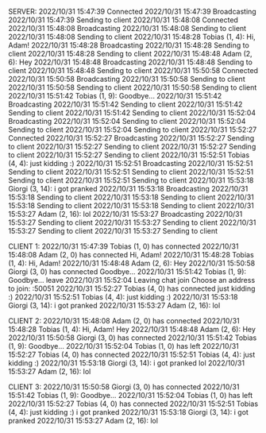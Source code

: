 SERVER:
2022/10/31 15:47:39 Connected
2022/10/31 15:47:39 Broadcasting
2022/10/31 15:47:39 Sending to client
2022/10/31 15:48:08 Connected
2022/10/31 15:48:08 Broadcasting
2022/10/31 15:48:08 Sending to client
2022/10/31 15:48:08 Sending to client
2022/10/31 15:48:28 Tobias (1, 4): Hi, Adam!
2022/10/31 15:48:28 Broadcasting
2022/10/31 15:48:28 Sending to client
2022/10/31 15:48:28 Sending to client
2022/10/31 15:48:48 Adam (2, 6): Hey
2022/10/31 15:48:48 Broadcasting
2022/10/31 15:48:48 Sending to client
2022/10/31 15:48:48 Sending to client
2022/10/31 15:50:58 Connected
2022/10/31 15:50:58 Broadcasting
2022/10/31 15:50:58 Sending to client
2022/10/31 15:50:58 Sending to client
2022/10/31 15:50:58 Sending to client
2022/10/31 15:51:42 Tobias (1, 9): Goodbye...
2022/10/31 15:51:42 Broadcasting
2022/10/31 15:51:42 Sending to client
2022/10/31 15:51:42 Sending to client
2022/10/31 15:51:42 Sending to client
2022/10/31 15:52:04 Broadcasting
2022/10/31 15:52:04 Sending to client
2022/10/31 15:52:04 Sending to client
2022/10/31 15:52:04 Sending to client
2022/10/31 15:52:27 Connected
2022/10/31 15:52:27 Broadcasting
2022/10/31 15:52:27 Sending to client
2022/10/31 15:52:27 Sending to client
2022/10/31 15:52:27 Sending to client
2022/10/31 15:52:27 Sending to client
2022/10/31 15:52:51 Tobias (4, 4): just kidding :)
2022/10/31 15:52:51 Broadcasting
2022/10/31 15:52:51 Sending to client
2022/10/31 15:52:51 Sending to client
2022/10/31 15:52:51 Sending to client
2022/10/31 15:52:51 Sending to client
2022/10/31 15:53:18 Giorgi (3, 14): i got pranked
2022/10/31 15:53:18 Broadcasting
2022/10/31 15:53:18 Sending to client
2022/10/31 15:53:18 Sending to client
2022/10/31 15:53:18 Sending to client
2022/10/31 15:53:18 Sending to client
2022/10/31 15:53:27 Adam (2, 16): lol
2022/10/31 15:53:27 Broadcasting
2022/10/31 15:53:27 Sending to client
2022/10/31 15:53:27 Sending to client
2022/10/31 15:53:27 Sending to client
2022/10/31 15:53:27 Sending to client


CLIENT 1:
2022/10/31 15:47:39 Tobias (1, 0) has connected
2022/10/31 15:48:08 Adam (2, 0) has connected
Hi, Adam!
2022/10/31 15:48:28 Tobias (1, 4): Hi, Adam!
2022/10/31 15:48:48 Adam (2, 6): Hey
2022/10/31 15:50:58 Giorgi (3, 0) has connected
Goodbye...
2022/10/31 15:51:42 Tobias (1, 9): Goodbye...
leave
2022/10/31 15:52:04 Leaving chat
join
Choose an address to join:
:50051
2022/10/31 15:52:27 Tobias (4, 0) has connected
just kidding :)
2022/10/31 15:52:51 Tobias (4, 4): just kidding :)
2022/10/31 15:53:18 Giorgi (3, 14): i got pranked
2022/10/31 15:53:27 Adam (2, 16): lol

CLIENT 2:
2022/10/31 15:48:08 Adam (2, 0) has connected
2022/10/31 15:48:28 Tobias (1, 4): Hi, Adam!
Hey
2022/10/31 15:48:48 Adam (2, 6): Hey
2022/10/31 15:50:58 Giorgi (3, 0) has connected
2022/10/31 15:51:42 Tobias (1, 9): Goodbye...
2022/10/31 15:52:04 Tobias (1, 0) has left
2022/10/31 15:52:27 Tobias (4, 0) has connected
2022/10/31 15:52:51 Tobias (4, 4): just kidding :)
2022/10/31 15:53:18 Giorgi (3, 14): i got pranked
lol
2022/10/31 15:53:27 Adam (2, 16): lol

CLIENT 3:
2022/10/31 15:50:58 Giorgi (3, 0) has connected
2022/10/31 15:51:42 Tobias (1, 9): Goodbye...
2022/10/31 15:52:04 Tobias (1, 0) has left
2022/10/31 15:52:27 Tobias (4, 0) has connected
2022/10/31 15:52:51 Tobias (4, 4): just kidding :)
i got pranked
2022/10/31 15:53:18 Giorgi (3, 14): i got pranked
2022/10/31 15:53:27 Adam (2, 16): lol
